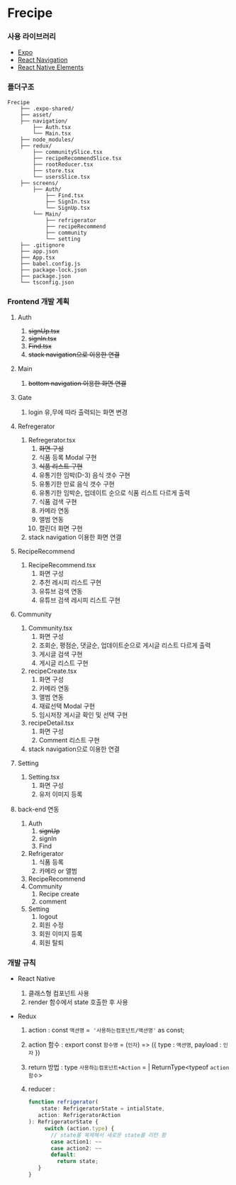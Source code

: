 # Frecipe

### 사용 라이브러리

- [Expo](https://expo.io/)
- [React Navigation](https://reactnavigation.org/)
- [React Native Elements](https://reactnativeelements.com/)



### 폴더구조

```
Frecipe
    ├── .expo-shared/
    ├── asset/
    ├── navigation/
    	├── Auth.tsx
        └── Main.tsx
    ├── node_modules/
    ├── redux/
    	├── communitySlice.tsx
        ├── recipeRecommendSlice.tsx
        ├── rootReducer.tsx
        ├── store.tsx
        └── usersSlice.tsx
    ├── screens/
    	├── Auth/
            ├── Find.tsx
            ├── SignIn.tsx
            └── SignUp.tsx
        └── Main/
            ├── refrigerator
            ├── recipeRecommend
            ├── community
            └── setting
    ├── .gitignore
    ├── app.json
    ├── App.tsx
    ├── babel.config.js
    ├── package-lock.json
    ├── package.json
    └── tsconfig.json
```



### Frontend 개발 계획

1. Auth
   1. ~~signUp.tsx~~
   2. ~~signIn.tsx~~
   3. ~~Find.tsx~~
   4. ~~stack navigation으로 이용한 연결~~
2. Main
   1. ~~bottom navigation 이용한 화면 연결~~

3. Gate
   1. login 유,무에 따라 출력되는 화면 변경
4. Refregerator
   1. Refregerator.tsx
      1. ~~화면 구성~~
      2. 식품 등록 Modal 구현
      3. ~~식품 리스트 구현~~
      4. 유통기한 임박(D-3) 음식 갯수 구현
      5. 유통기한 만료 음식 갯수 구현
      6. 유통기한 임박순, 업데이트 순으로 식품 리스트 다르게 출력
      7. 식품 검색 구현
      8. 카메라 연동
      9. 앨범 연동
      10. 캘린더 화면 구현
   2. stack navigation 이용한 화면 연결
5. RecipeRecommend
   1. RecipeRecommend.tsx
      1. 화면 구성
      2. 추천 레시피 리스트 구현
      3. 유튜브 검색 연동
      4. 유튜브 검색 레시피 리스트 구현
6. Community
   1. Community.tsx
      1. 화면 구성
      2. 조회순, 평점순, 댓글순, 업데이트순으로 게시글 리스트 다르게 출력
      3. 게시글 검색 구현
      4. 게시글 리스트 구현
   2. recipeCreate.tsx
      1. 화면 구성
      2. 카메라 연동
      3. 앨범 연동
      4. 재료선택 Modal 구현
      5. 임시저장 게시글 확인 및 선택 구현
   3. recipeDetail.tsx
      1. 화면 구성
      2. Comment 리스트 구현
   4. stack navigation으로 이용한 연결
7. Setting
   1. Setting.tsx
      1. 화면 구성
      2. 유저 이미지 등록
8. back-end 연동
   1. Auth
      1. ~~signUp~~
      2. signIn
      3. Find
   2. Refrigerator
      1. 식품 등록
      2. 카메라 or 앨범
   3. RecipeRecommend
   4. Community
      1. Recipe create
      2. comment
   5. Setting
      1. logout
      2. 회원 수정
      3. 회원 이미지 등록
      4. 회원 탈퇴



### 개발 규칙

- React Native
  1. 클래스형 컴포넌트 사용
  2. render 함수에서 state 호출한 후 사용

- Redux

  1. action : const `액션명` =` '사용하는컴포넌트/액션명'` as const;

  2. action 함수 : export const `함수명` = (`인자`) => ({ type : `액션명`, payload : `인자` })

  3. return 방법 : type `사용하는컴포넌트+Action` = | ReturnType<typeof `action함수`>

  4. reducer :

     ```typescript
     function refrigerator(
     	 state: RefrigeratorState = intialState,
        action: RefrigeratorAction
     ): RefrigeratorState {
          switch (action.type) {
            // state를 복제해서 새로운 state를 리턴 함
            case action1: ~~
            case action2: ~~
            default:
              return state;
        }
     }
     ```

     

